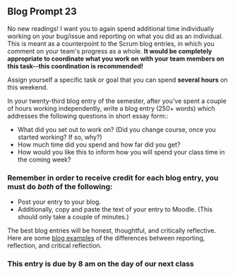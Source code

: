 ## Blog Prompt 23

No new readings! I want you to again spend additional time individually working on your bug/issue and reporting on what you did as an individual. This is meant as a counterpoint to the Scrum blog entries, in which you comment on your team's progress as a whole. **It would be completely appropriate to coordinate what you work on with your team members on this task--this coordination is recommended!**

Assign yourself a specific task or goal that you can spend **several hours** on this weekend.

In your twenty-third blog entry of the semester, after you've spent a couple of hours working independently, write a blog entry (250+ words) which addresses the following questions in short essay form::
- What did you set out to work on? (Did you change course, once you started working? If so, why?)
- How much time did you spend and how far did you get?
- How would you like this to inform how you will spend your class time in the coming week?

### Remember in order to receive credit for each blog entry, you must do *both* of the following:

  - Post your entry to your blog.
  - Additionally, copy and paste the text of your entry to Moodle. (This should only take a couple of minutes.)

The best blog entries will be honest, thoughtful, and critically reflective. Here are some [blog examples](blogreflection.md)
of the differences between reporting, reflection, and critical reflection.

### This entry is due by 8 am on the day of our next class
